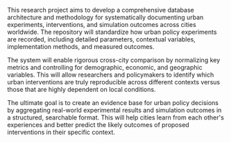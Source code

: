 This research project aims to develop a comprehensive database architecture and methodology for systematically documenting urban experiments, interventions, and simulation outcomes across cities worldwide. The repository will standardize how urban policy experiments are recorded, including detailed parameters, contextual variables, implementation methods, and measured outcomes.

The system will enable rigorous cross-city comparison by normalizing key metrics and controlling for demographic, economic, and geographic variables. This will allow researchers and policymakers to identify which urban interventions are truly reproducible across different contexts versus those that are highly dependent on local conditions.

The ultimate goal is to create an evidence base for urban policy decisions by aggregating real-world experimental results and simulation outcomes in a structured, searchable format. This will help cities learn from each other's experiences and better predict the likely outcomes of proposed interventions in their specific context.